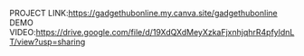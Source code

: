 PROJECT LINK:https://gadgethubonline.my.canva.site/gadgethubonline
DEMO VIDEO:https://drive.google.com/file/d/19XdQXdMeyXzkaFjxnhjqhrR4pfyldnLT/view?usp=sharing
